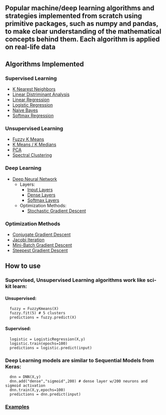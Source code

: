 ## Popular machine/deep learning algorithms and strategies implemented from scratch using primitive packages, such as numpy and pandas, to make clear understanding of the mathematical concepts behind them. Each algorithm is applied on real-life data 

## Algorithms Implemented

### Supervised Learning
  - [K Nearest Neighbors](Supervised_Learning/KNN.py)
  - [Linear Distriminant Analysis](Supervised_Learning/LinearDiscriminantAnalysis.py)
  - [Linear Regression](Supervised_Learning/LinearRegression.py)
  - [Logistic Regression](Supervised_Learning/LogisticRegression.py)
  - [Naive Bayes](Supervised_Learning/NaiveBayes.py)
  - [Softmax Regression](Supervised_Learning/SoftmaxRegression.py)

### Unsupervised Learning
  - [Fuzzy K Means](Unsupervised_Learning/FuzzyKmeans.py)
  - [K Means / K Medians](Unsupervised_Learning/KMeans_Medians.py)
  - [PCA](Unsupervised_Learning/PCA.py)
  - [Spectral Clustering](Unsupervised_Learning/SpectralClustering.py)

### Deep Learning
  - [Deep Neural Network](Deep_Learning/DeepNeuralNetwork.py)
    - Layers:
      - [Input Layers](Deep_Learning/layers/Input.py)
      - [Dense Layers](Deep_Learning/layers/Dense.py)
      - [Softmax Layers](Deep_Learning/layers/Softmax.py)
    - Optimization Methods:
      - [Stochastic Gradient Descent](Deep_Learning/nn_optimization.py)

### Optimization Methods
  - [Conjugate Gradient Descent](tools/iterative_methods.py)
  - [Jacobi Iteration](tools/iterative_methods.py)
  - [Mini-Batch Gradient Descent](tools/iterative_methods.py)
  - [Steepest Gradient Descent](tools/iterative_methods.py)

## How to use 
  ### Supervised, Unsupervised Learning algorithms work like sci-kit learn:  

  #### Unsupervised:
      fuzzy = FuzzyKmeans(X)
      fuzzy.fit(5) # 5 clusters
      predictions = fuzzy.predict(X) 

  #### Supervised:
      logistic = LogisticRegression(X,y)
      logistic.train(epochs=100)
      predictions = logistic.predict(input)

  ### Deep Learning models are similar to Sequential Models from Keras:
      dnn = DNN(X,y)
      dnn.add("dense","sigmoid",200) # dense layer w/200 neurons and sigmoid activation
      dnn.train(X,y,epochs=100)
      predictions = dnn.predict(input)

### [Examples](Applications/)
